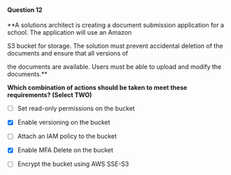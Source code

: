 #### Question  12


**A solutions architect is creating a document submission application for a school. The application will use an Amazon

S3 bucket for storage. The solution must prevent accidental deletion of the documents and ensure that all versions of

the documents are available. Users must be able to upload and modify the documents.**


**Which combination of actions should be taken to meet these requirements? (Select TWO)**


- [ ] Set read-only permissions on the bucket


- [x] Enable versioning on the bucket


- [ ] Attach an IAM policy to the bucket


- [x] Enable MFA Delete on the bucket


- [ ] Encrypt the bucket using AWS SSE-S3

